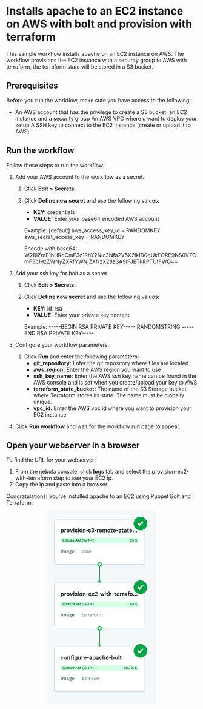 # Installs apache to an EC2 instance on AWS with bolt and provision with terraform

This sample workflow installs apache on an EC2 instance on AWS. The workflow provisions the EC2 instance with a security group to AWS with terraform, the terraform state will be stored in a S3 bucket.

## Prerequisites
Before you run the workflow, make sure you have access to the following:
- An AWS account that has the privilege to create a S3 bucket, an EC2 instance and a security group
An AWS VPC where u want to deploy your setup
A SSH key to connect to the EC2 instance (create or upload it to AWS)


## Run the workflow
Follow these steps to run the workflow:
1. Add your AWS account to the workflow as a secret.
   1. Click **Edit > Secrets.**
   2. Click **Define new secret** and use the following values:
      - **KEY:** credentials
      - **VALUE:** Enter your base64 encoded AWS account
      
      Example:
      [default]
      aws_access_key_id = RANDOMKEY
      aws_secret_access_key = RANDOMKEY
      
      Encode with base64:
      W2RlZmF1bHRdCmF3c19hY2Nlc3Nfa2V5X2lkID0gUkFORE9NS0VZCmF3c19zZWNyZXRfYWNjZXNzX2tleSA9IFJBTkRPTUtFWQ==

2. Add your ssh key for bolt as a secret.
   1. Click **Edit > Secrets.**
   2. Click **Define new secret** and use the following values:
      - **KEY:** id_rsa
      - **VALUE:** Enter your private key content
      
      Example:
      -----BEGIN RSA PRIVATE KEY-----
      RANDOMSTRING
      -----END RSA PRIVATE KEY-----

3. Configure your workflow parameters.
   1. Click **Run** and enter the following parameters:
      - **git_repository:** Enter the git repository where files are located
      - **aws_region:** Enter the AWS region you want to use
      - **ssh_key_name:** Enter the AWS ssh key name can be found in the AWS console and is set when you create/upload your key to AWS
      - **terraform_state_bucket:** The name of the S3 Storage bucket where Terraform stores its state. The name must be globally unique.
      - **vpc_id:** Enter the AWS vpc id where you want to provision your EC2 instance
    
4. Click **Run workflow** and wait for the workflow run page to appear.

## Open your webserver in a browser
To find the URL for your webserver:
1. From the nebula console, click **logs** tab and select the provision-ec2-with-terraform step to see your EC2 ip.
2. Copy the ip and paste into a browser.

Congratulations! You've installed apache to an EC2 using Puppet Bolt and Terraform.

<p align="center"><img src="./ec2-provision-and-configure-webserver.png" /></p>
